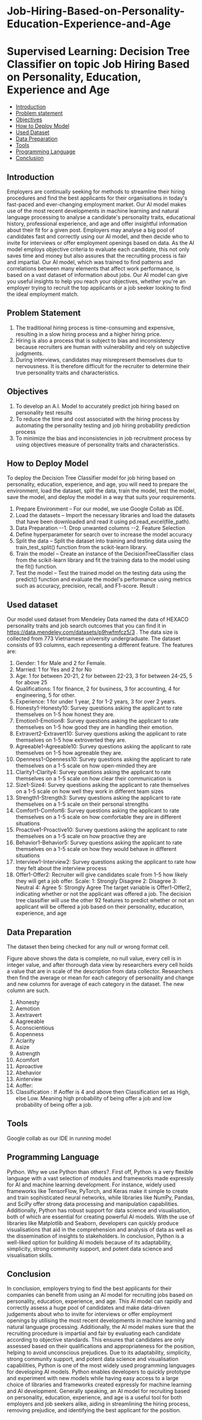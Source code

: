 # Job-Hiring-Based-on-Personality-Education-Experience-and-Age
Supervised Learning: Decision Tree Classifier on topic Job Hiring Based on Personality, Education, Experience and Age
============================================================
- [Introduction](#introduction)
- [Problem statement](#problem-statement)
- [Objectives](#objectives)
- [How to Deploy Model](#how-to-deploy-model)
- [Used Dataset](#used-dataset)
- [Data Preparation](#data-preparation)
- [Tools](#tools)
- [Programming Language](#programming-language)
- [Conclusion](#conclusion)


## Introduction
Employers are continually seeking for methods to streamline their hiring procedures and find the best applicants for their organisations in today's fast-paced and ever-changing employment market. Our AI model makes use of the most recent developments in machine learning and natural language processing to analyse a candidate's personality traits, educational history, professional experience, and age and offer insightful information about their fit for a given post.
Employers may analyse a big pool of candidates fast and correctly using our AI model, and then decide who to invite for interviews or offer employment openings based on data. As the AI model employs objective criteria to evaluate each candidate, this not only saves time and money but also assures that the recruiting process is fair and impartial.
Our AI model, which was trained to find patterns and correlations between many elements that affect work performance, is based on a vast dataset of information about jobs. Our AI model can give you useful insights to help you reach your objectives, whether you're an employer trying to recruit the top applicants or a job seeker looking to find the ideal employment match.

## Problem Statement
1) The traditional hiring process is time-consuming and expensive, resulting in a slow hiring process and a higher hiring price.
2) Hiring is also a process that is subject to bias and inconsistency because recruiters are human with vulnerability and rely on subjective judgments.
3) During interviews, candidates may misrepresent themselves due to nervousness. It is therefore difficult for the recruiter to determine their true personality traits and characteristics.


## Objectives
1) To develop an A.I. Model to accurately predict job hiring based on personality test results
2) To reduce the time and cost associated with the hiring process by automating the personality testing and job hiring probability prediction process
3) To minimize the bias and inconsistencies in job recruitment process by using objectives measure of personality traits and characteristics.

## How to Deploy Model
To deploy the Decision Tree Classifier model for job hiring based on personality, education, experience, and age, you will need to prepare the environment, load the dataset, split the data, train the model, test the model, save the model, and deploy the model in a way that suits your requirements.
1.	Prepare Environment – For our model, we use Google Collab as IDE.
2.	Load the datasets – Import the necessary libraries and load the datasets that have been downloaded and read it using pd.read_excel(file_path).
3.	Data Preparation
--1.	Drop unwanted columns 
--2.	Feature Selection
4.	Define hyperparameter for search over to increase the model accuracy
5.	Split the data – Split the dataset into training and testing data using the train_test_split() function from the scikit-learn library.
6.	Train the model – Create an instance of the DecisionTreeClassifier class from the scikit-learn library and fit the training data to the model using the fit() function. 
7.	Test the model – Test the trained model on the testing data using the predict() function and evaluate the model's performance using metrics such as accuracy, precision, recall, and F1-score.
Result : 

## Used dataset
Our model used dataset from Mendeley Data named the data of HEXACO personality traits and job search outcomes that you can find it in https://data.mendeley.com/datasets/p9hwfmfcz5/3 . The data size is collected from 773 Vietnamese university undergraduate. The dataset consists of 93 columns, each representing a different feature. The features are:
1)	Gender: 1 for Male and 2 for Female. 
2)	Married: 1 for Yes and 2 for No
3)	Age: 1 for between 20-21, 2 for between 22-23, 3 for between 24-25, 5 for above 25
4)	Qualifications: 1 for finance, 2 for business, 3 for accounting, 4 for engineering, 5 for other.
5)	Experience: 1 for under 1 year, 2 for 1-2 years, 3 for over 2 years.
6)	Honesty1-Honesty10: Survey questions asking the applicant to rate themselves on 1-5 how honest they are.
7)	Emotion1-Emotion8: Survey questions asking the applicant to rate themselves on 1-5 how good they are in handling their emotion.
8)	Extravert2-Extravert10: Survey questions asking the applicant to rate themselves on 1-5 how extroverted they are.
9)	Agreeable1-Agreeable10: Survey questions asking the applicant to rate themselves on 1-5 how agreeable they are.
10)	 Openness1-Openness10: Survey questions asking the applicant to rate themselves on a 1-5 scale on how open-minded they are
11)	 Clarity1-Clarity4: Survey questions asking the applicant to rate themselves on a 1-5 scale on how clear their communication is
12)	 Size1-Size4: Survey questions asking the applicant to rate themselves on a 1-5 scale on how well they work in different team sizes
13)	 Strength1-Strength3: Survey questions asking the applicant to rate themselves on a 1-5 scale on their personal strengths
14)	 Comfort1-Comfort6: Survey questions asking the applicant to rate themselves on a 1-5 scale on how comfortable they are in different situations
15)	 Proactive1-Proactive10: Survey questions asking the applicant to rate themselves on a 1-5 scale on how proactive they are
16)	 Behavior1-Behavior5: Survey questions asking the applicant to rate themselves on a 1-5 scale on how they would behave in different situations
17)	 Interview1-Interview2: Survey questions asking the applicant to rate how they felt about the interview process
18)	 Offer1-Offer2: Recruiter will give candidates scale from 1-5 how likely they will get a job offer.
Scale:
1: Strongly Disagree
2: Disagree
3: Neutral
4: Agree
5: Strongly Agree 
The target variable is Offer1-Offer2, indicating whether or not the applicant was offered a job. The decision tree classifier will use the other 92 features to predict whether or not an applicant will be offered a job based on their personality, education, experience, and age

## Data Preparation
The dataset then being checked for any null or wrong format cell. 
 
Figure above shows the data is complete, no null value, every cell is in integer value, and after thorough data view by researchers every cell holds a value that are in scale of the description from data collector.
	Researchers then find the average or mean for each category of personality and change and new columns for average of each category in the dataset. The new column are such.
1)	Ahonesty
2)	Aemotion
3)	Aextravert
4)	Aagreeable
5)	Aconscientious
6)	Aopenness
7)	Aclarity
8)	Asize
9)	Astrength
10)	 Acomfort
11)	 Aproactive
12)	 Abehavior
13)	 Ainterview
14)	 Aoffer: 
15)	 Classification : If Aoffer is 4 and above then Classification set as High, else Low. Meaning high probability of being offer a job and low probability of being offer a job.

## Tools
Google collab as our IDE in running model

## Programming Language
Python.
Why we use Python than others?. 
First off, Python is a very flexible language with a vast selection of modules and frameworks made expressly for AI and machine learning development. For instance, widely used frameworks like TensorFlow, PyTorch, and Keras make it simple to create and train sophisticated neural networks, while libraries like NumPy, Pandas, and SciPy offer strong data processing and manipulation capabilities.
Additionally, Python has robust support for data science and visualisation, both of which are essential for creating powerful AI models. With the use of libraries like Matplotlib and Seaborn, developers can quickly produce visualisations that aid in the comprehension and analysis of data as well as the dissemination of insights to stakeholders.
In conclusion, Python is a well-liked option for building AI models because of its adaptability, simplicity, strong community support, and potent data science and visualisation skills.

## Conclusion
In conclusion, employers trying to find the best applicants for their companies can benefit from using an AI model for recruiting jobs based on personality, education, experience, and age. This AI model can rapidly and correctly assess a huge pool of candidates and make data-driven judgements about who to invite for interviews or offer employment openings by utilising the most recent developments in machine learning and natural language processing.
Additionally, the AI model makes sure that the recruiting procedure is impartial and fair by evaluating each candidate according to objective standards. This ensures that candidates are only assessed based on their qualifications and appropriateness for the position, helping to avoid unconscious prejudices.
Due to its adaptability, simplicity, strong community support, and potent data science and visualisation capabilities, Python is one of the most widely used programming languages for developing AI models. Python enables developers to quickly prototype and experiment with new models while having easy access to a large choice of libraries and frameworks created expressly for machine learning and AI development.
Generally speaking, an AI model for recruiting based on personality, education, experience, and age is a useful tool for both employers and job seekers alike, aiding in streamlining the hiring process, removing prejudice, and identifying the best applicant for the position.
